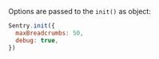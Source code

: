 Options are passed to the `init()` as object:

```javascript
Sentry.init({
  maxBreadcrumbs: 50,
  debug: true,
})
```
